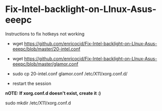 Fix-Intel-backlight-on-LInux-Asus-eeepc
=======================================

Instructions to fix hotkeys not working


- wget https://github.com/enricocid/Fix-Intel-backlight-on-LInux-Asus-eeepc/blob/master/20-intel.conf

- wget https://github.com/enricocid/Fix-Intel-backlight-on-LInux-Asus-eeepc/blob/master/glamor.conf

- sudo cp 20-intel.conf glamor.conf /etc/X11/xorg.conf.d/

- restart the session



**nOTE: If xorg.conf.d doesn't exist, create it :)**

sudo mkdir /etc/X11/xorg.conf.d 
